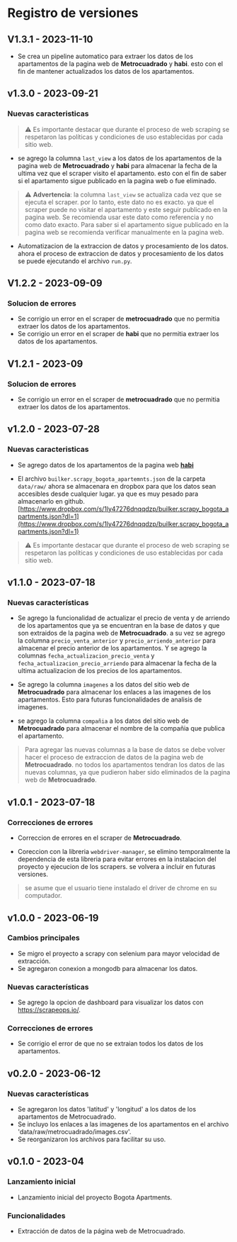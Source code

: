 # Registro de versiones

## V1.3.1 - 2023-11-10

- Se crea un pipeline automatico para extraer los datos de los apartamentos de la pagina web de **Metrocuadrado** y **habi**. esto con el fin de mantener actualizados los datos de los apartamentos.

## v1.3.0 - 2023-09-21

### Nuevas caracteristicas

> ⚠️ Es importante destacar que durante el proceso de web scraping se respetaron las políticas y condiciones de uso establecidas por cada sitio web.

- se agrego la columna `last_view` a los datos de los apartamentos de la pagina web de **Metrocuadrado** y **habi** para almacenar la fecha de la ultima vez que el scraper visito el apartamento. esto con el fin de saber si el apartamento sigue publicado en la pagina web o fue eliminado.

> ⚠️ **Advertencia**: la columna `last_view` se actualiza cada vez que se ejecuta el scraper. por lo tanto, este dato no es exacto. ya que el scraper puede no visitar el apartamento y este seguir publicado en la pagina web. Se recomienda usar este dato como referencia y no como dato exacto. Para saber si el apartamento sigue publicado en la pagina web se recomienda verificar manualmente en la pagina web.

- Automatizacion de la extraccion de datos y procesamiento de los datos. ahora el proceso de extraccion de datos y procesamiento de los datos se puede ejecutando el archivo `run.py`.

## V1.2.2 - 2023-09-09

### Solucion de errores

- Se corrigio un error en el scraper de **metrocuadrado** que no permitia extraer los datos de los apartamentos.
- Se corrigio un error en el scraper de **habi** que no permitia extraer los datos de los apartamentos.

## V1.2.1 - 2023-09

### Solucion de errores

- Se corrigio un error en el scraper de **metrocuadrado** que no permitia extraer los datos de los apartamentos.

## v1.2.0 - 2023-07-28

### Nuevas caracteristicas

- Se agrego datos de los apartamentos de la pagina web **[habi](https://habi.co)**

- El archivo `builker.scrapy_bogota_apartemnts.json` de la carpeta `data/raw/` ahora se almacenara en dropbox para que los datos sean accesibles desde cualquier lugar. ya que es muy pesado para almacenarlo en github. [https://www.dropbox.com/s/1ly47276dnqqdzp/builker.scrapy_bogota_apartments.json?dl=1](https://www.dropbox.com/s/1ly47276dnqqdzp/builker.scrapy_bogota_apartments.json?dl=1)

> ⚠️ Es importante destacar que durante el proceso de web scraping se respetaron las políticas y condiciones de uso establecidas por cada sitio web.

## v1.1.0 - 2023-07-18

### Nuevas características

- Se agrego la funcionalidad de actualizar el precio de venta y de arriendo de los apartamentos que ya se encuentran en la base de datos y que son extraidos de la pagina web de **Metrocuadrado**. a su vez se agrego la columna `precio_venta_anterior` y `precio_arriendo_anterior` para almacenar el precio anterior de los apartamentos. Y se agrego la columnas `fecha_actualizacion_precio_venta` y `fecha_actualizacion_precio_arriendo` para almacenar la fecha de la ultima actualizacion de los precios de los apartamentos.

- Se agrego la columna `imagenes` a los datos del sitio web de **Metrocuadrado** para almacenar los enlaces a las imagenes de los apartamentos. Esto para futuras funcionalidades de analisis de imagenes.

- se agrego la columna `compañia` a los datos del sitio web de **Metrocuadrado** para almacenar el nombre de la compañia que publica el apartamento.

> Para agregar las nuevas columnas a la base de datos se debe volver hacer el proceso de extraccion de datos de la pagina web de **Metrocuadrado**. no todos los apartamentos tendran los datos de las nuevas columnas, ya que pudieron haber sido eliminados de la pagina web de **Metrocuadrado**.

## v1.0.1 - 2023-07-18

### Correcciones de errores

- Correccion de errores en el scraper de **Metrocuadrado**.

- Coreccion con la libreria `webdriver-manager`, se elimino temporalmente la dependencia de esta libreria para evitar errores en la instalacion del proyecto y ejecucion de los scrapers. se volvera a incluir en futuras versiones.

> se asume que el usuario tiene instalado el driver de chrome en su computador.


## v1.0.0 - 2023-06-19

### Cambios principales

- Se migro el proyecto a scrapy con selenium para mayor velocidad de extracción.
- Se agregaron conexion a mongodb para almacenar los datos.

### Nuevas características

- Se agrego la opcion de dashboard para visualizar los datos con https://scrapeops.io/.

### Correcciones de errores

- Se corrigio el error de que no se extraian todos los datos de los apartamentos.


## v0.2.0 - 2023-06-12

### Nuevas características

- Se agregaron los datos 'latitud' y 'longitud' a los datos de los apartamentos de Metrocuadrado.
- Se incluyo los enlaces a las imagenes de los apartamentos en el archivo 'data/raw/metrocuadrado/images.csv'.
- Se reorganizaron los archivos para facilitar su uso.

## v0.1.0 - 2023-04

### Lanzamiento inicial

- Lanzamiento inicial del proyecto Bogota Apartments.

### Funcionalidades

- Extracción de datos de la página web de Metrocuadrado.
